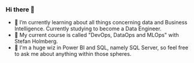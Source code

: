 ### Hi there 👋
- 🌱 I’m currently learning about all things concerning data and Business Intelligence. Currently studying to become a Data Engineer.
- 🔭 My current course is called "DevOps, DataOps and MLOps" with Stefan Holmberg.
- 💬 I'm a huge wiz in Power BI and SQL, namely SQL Server, so feel free to ask me about anything within those spheres.
